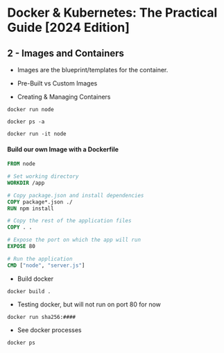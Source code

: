 # Docker & Kubernetes: The Practical Guide [2024 Edition]

## 2 - Images and Containers

- Images are the blueprint/templates for the container.

- Pre-Built vs Custom Images

- Creating & Managing Containers

<!-- Pull node from docker hub -->
```shell
docker run node 
```

<!-- Show container has been created -->
```shell
docker ps -a
```

<!-- Creates an interactive shell for the container -->
<!-- Runs node environment -->
 ```shell
docker run -it node
 ```

#### Build our own Image with a Dockerfile

```dockerfile
FROM node

# Set working directory
WORKDIR /app

# Copy package.json and install dependencies
COPY package*.json ./
RUN npm install

# Copy the rest of the application files
COPY . .

# Expose the port on which the app will run
EXPOSE 80

# Run the application
CMD ["node", "server.js"]
```

- Build docker
 ```shell
docker build .
 ```

- Testing docker, but will not run on port 80 for now
```shell
docker run sha256:####
```


- See docker processes
 ```shell
docker ps
 ```